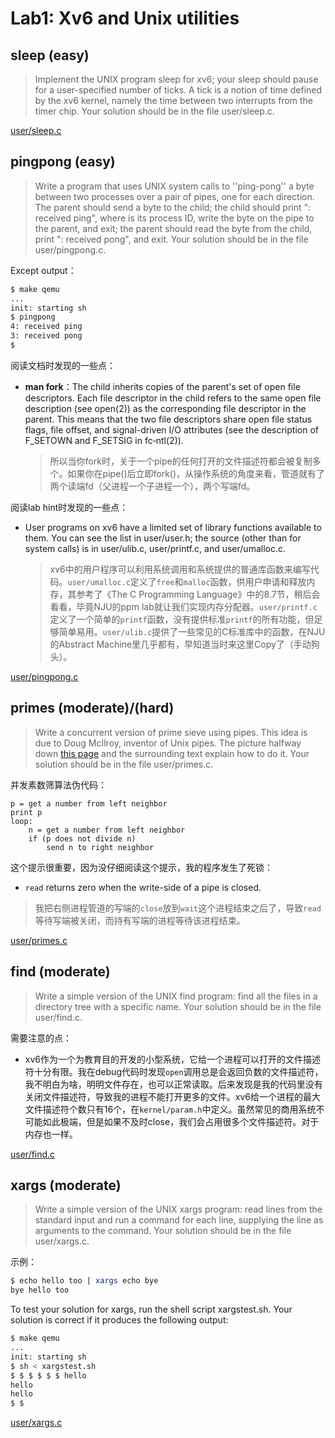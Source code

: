 # Lab1: Xv6 and Unix utilities

## sleep (easy) 

> Implement the UNIX program sleep for xv6; your sleep should pause for a user-specified number of ticks. A tick is a notion of time defined by the xv6 kernel, namely the time between two interrupts from the timer chip. Your solution should be in the file user/sleep.c.

[user/sleep.c](./user/sleep.c)

## pingpong (easy)

> Write a program that uses UNIX system calls to ''ping-pong'' a byte between two processes over a pair of pipes, one for each direction. The parent should send a byte to the child; the child should print "<pid>: received ping", where <pid> is its process ID, write the byte on the pipe to the parent, and exit; the parent should read the byte from the child, print "<pid>: received pong", and exit. Your solution should be in the file user/pingpong.c.

Except output：
```sh
$ make qemu
...
init: starting sh
$ pingpong
4: received ping
3: received pong
$
```


阅读文档时发现的一些点：
- **man fork**：The  child  inherits  copies of the parent's set of open file descriptors.  Each file descriptor in the child refers to  the  same  open  file  description  (see open(2))  as  the  corresponding file descriptor in the parent.  This means that the two file descriptors share open file status flags, file offset, and  signal-driven  I/O  attributes  (see  the  description  of F_SETOWN and F_SETSIG in fc‐ntl(2)).

    > 所以当你fork时，关于一个pipe的任何打开的文件描述符都会被复制多个。如果你在pipe()后立即fork()，从操作系统的角度来看，管道就有了两个读端fd（父进程一个子进程一个），两个写端fd。

阅读lab hint时发现的一些点：
- User programs on xv6 have a limited set of library functions available to them. You can see the list in user/user.h; the source (other than for system calls) is in user/ulib.c, user/printf.c, and user/umalloc.c.

    > xv6中的用户程序可以利用系统调用和系统提供的普通库函数来编写代码。`user/umalloc.c`定义了`free`和`malloc`函数，供用户申请和释放内存，其参考了《The C Programming Language》中的8.7节，稍后会看看，毕竟NJU的ppm lab就让我们实现内存分配器。`user/printf.c`定义了一个简单的`printf`函数，没有提供标准`printf`的所有功能，但足够简单易用。`user/ulib.c`提供了一些常见的C标准库中的函数，在NJU的Abstract Machine里几乎都有，早知道当时来这里Copy了（手动狗头）。

[user/pingpong.c](./user/pingpong.c)


## primes (moderate)/(hard)

> Write a concurrent version of prime sieve using pipes. This idea is due to Doug McIlroy, inventor of Unix pipes. The picture halfway down [this page](http://swtch.com/~rsc/thread/) and the surrounding text explain how to do it. Your solution should be in the file user/primes.c.

并发素数筛算法伪代码：
```
p = get a number from left neighbor
print p
loop:
    n = get a number from left neighbor
    if (p does not divide n)
        send n to right neighbor
```

这个提示很重要，因为没仔细阅读这个提示，我的程序发生了死锁：
- `read` returns zero when the write-side of a pipe is closed.

> 我把右侧进程管道的写端的`close`放到`wait`这个进程结束之后了，导致`read`等待写端被关闭，而持有写端的进程等待该进程结束。


[user/primes.c](./user/primes.c)

## find (moderate)

> Write a simple version of the UNIX find program: find all the files in a directory tree with a specific name. Your solution should be in the file user/find.c.

需要注意的点：
- xv6作为一个为教育目的开发的小型系统，它给一个进程可以打开的文件描述符十分有限。我在debug代码时发现`open`调用总是会返回负数的文件描述符，我不明白为啥，明明文件存在，也可以正常读取。后来发现是我的代码里没有关闭文件描述符，导致我的进程不能打开更多的文件。xv6给一个进程的最大文件描述符个数只有16个，在`kernel/param.h`中定义。虽然常见的商用系统不可能如此极端，但是如果不及时close，我们会占用很多个文件描述符。对于内存也一样。


[user/find.c](./user/find.c)

## xargs (moderate)

> Write a simple version of the UNIX xargs program: read lines from the standard input and run a command for each line, supplying the line as arguments to the command. Your solution should be in the file user/xargs.c.

示例：
```sh
$ echo hello too | xargs echo bye
bye hello too
```

To test your solution for xargs, run the shell script xargstest.sh. Your solution is correct if it produces the following output:
```sh
$ make qemu
...
init: starting sh
$ sh < xargstest.sh
$ $ $ $ $ $ hello
hello
hello
$ $   
```


[user/xargs.c](./user/xargs.c)

